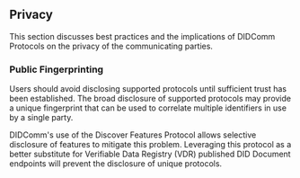 ## Privacy
This section discusses best practices and the implications of DIDComm Protocols on the privacy of the communicating parties.

### Public Fingerprinting

Users should avoid disclosing supported protocols until sufficient trust has been established. The broad disclosure of supported protocols may provide a unique fingerprint that can be used to correlate multiple identifiers in use by a single party.

DIDComm's use of the Discover Features Protocol allows selective disclosure of features to mitigate this problem. Leveraging this protocol as a better substitute for Verifiable Data Registry (VDR) published DID Document endpoints will prevent the disclosure of unique protocols.